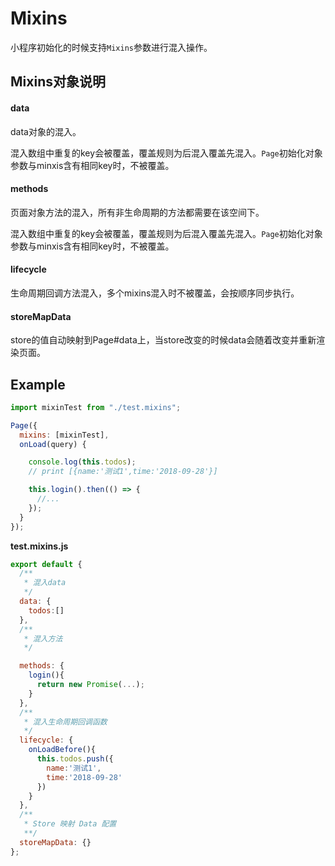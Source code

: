 # Mixins

小程序初始化的时候支持`Mixins`参数进行混入操作。

## Mixins对象说明

#### data

data对象的混入。

混入数组中重复的key会被覆盖，覆盖规则为后混入覆盖先混入。`Page`初始化对象参数与minxis含有相同key时，不被覆盖。

#### methods

页面对象方法的混入，所有非生命周期的方法都需要在该空间下。

混入数组中重复的key会被覆盖，覆盖规则为后混入覆盖先混入。`Page`初始化对象参数与minxis含有相同key时，不被覆盖。

#### lifecycle

生命周期回调方法混入，多个mixins混入时不被覆盖，会按顺序同步执行。

#### storeMapData

store的值自动映射到Page#data上，当store改变的时候data会随着改变并重新渲染页面。

## Example

```js
import mixinTest from "./test.mixins";

Page({
  mixins: [mixinTest],
  onLoad(query) {

    console.log(this.todos);
    // print [{name:'测试1',time:'2018-09-28'}]

    this.login().then(() => {
      //...
    });
  }
});
```

**test.mixins.js**

```js
export default {
  /**
   * 混入data
   */
  data: {
    todos:[]
  },
  /**
   * 混入方法
   */

  methods: {
    login(){
      return new Promise(...);
    }
  },
  /**
   * 混入生命周期回调函数
   */
  lifecycle: {
    onLoadBefore(){
      this.todos.push({
        name:'测试1',
        time:'2018-09-28'
      })
    }
  },
  /**
   * Store 映射 Data 配置
   **/
  storeMapData: {}
};
```

